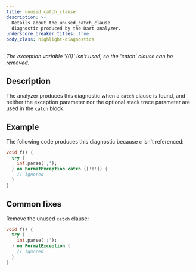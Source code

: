 ```yaml
---
title: unused_catch_clause
description: >-
  Details about the unused_catch_clause
  diagnostic produced by the Dart analyzer.
underscore_breaker_titles: true
body_class: highlight-diagnostics
---
```


_The exception variable '{0}' isn't used, so the 'catch' clause can be removed._

## Description

The analyzer produces this diagnostic when a `catch` clause is found, and
neither the exception parameter nor the optional stack trace parameter are
used in the `catch` block.

## Example

The following code produces this diagnostic because `e` isn't referenced:

```dart
void f() {
  try {
    int.parse(';');
  } on FormatException catch ([!e!]) {
    // ignored
  }
}
```

## Common fixes

Remove the unused `catch` clause:

```dart
void f() {
  try {
    int.parse(';');
  } on FormatException {
    // ignored
  }
}
```
